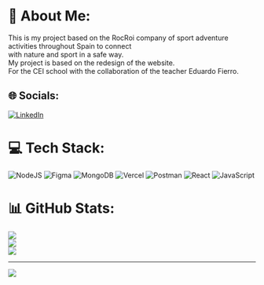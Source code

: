 # 💫 About Me:
This is my project based on the RocRoi company of sport adventure activities throughout Spain to connect <br>with nature and sport in a safe way. <br>My project is based on the redesign of the website. <br>For the CEI school with the collaboration of the teacher Eduardo Fierro.


## 🌐 Socials:
[![LinkedIn](https://img.shields.io/badge/LinkedIn-%230077B5.svg?logo=linkedin&logoColor=white)](https://linkedin.com/in/cristinafarresestragues) 

# 💻 Tech Stack:
![NodeJS](https://img.shields.io/badge/node.js-6DA55F?style=for-the-badge&logo=node.js&logoColor=white) ![Figma](https://img.shields.io/badge/figma-%23F24E1E.svg?style=for-the-badge&logo=figma&logoColor=white) ![MongoDB](https://img.shields.io/badge/MongoDB-%234ea94b.svg?style=for-the-badge&logo=mongodb&logoColor=white) ![Vercel](https://img.shields.io/badge/vercel-%23000000.svg?style=for-the-badge&logo=vercel&logoColor=white) ![Postman](https://img.shields.io/badge/Postman-FF6C37?style=for-the-badge&logo=postman&logoColor=white) ![React](https://img.shields.io/badge/react-%2320232a.svg?style=for-the-badge&logo=react&logoColor=%2361DAFB) ![JavaScript](https://img.shields.io/badge/javascript-%23323330.svg?style=for-the-badge&logo=javascript&logoColor=%23F7DF1E)
# 📊 GitHub Stats:
![](https://github-readme-stats.vercel.app/api?username=ctyna&theme=dark&hide_border=false&include_all_commits=true&count_private=true)<br/>
![](https://github-readme-streak-stats.herokuapp.com/?user=ctyna&theme=dark&hide_border=false)<br/>
![](https://github-readme-stats.vercel.app/api/top-langs/?username=ctyna&theme=dark&hide_border=false&include_all_commits=true&count_private=true&layout=compact)

---
[![](https://visitcount.itsvg.in/api?id=ctyna&icon=0&color=0)](https://visitcount.itsvg.in)

<!-- Proudly created with GPRM ( https://gprm.itsvg.in ) -->
